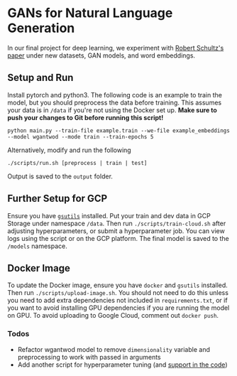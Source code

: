 # GANs for Natural Language Generation

In our final project for deep learning, we experiment with [Robert Schultz's paper](https://academicworks.cuny.edu/cgi/viewcontent.cgi?article=4093&context=gc_etds) under new datasets, GAN models, and word embeddings.

## Setup and Run
Install pytorch and python3. The following code is an example to train the model, but you should preprocess the data before training. This assumes your data is in `/data` if you're not using the Docker set up. **Make sure to push your changes to Git before running this script!**
```
python main.py --train-file example.train --we-file example_embeddings --model wgantwod --mode train --train-epochs 5
```
Alternatively, modify and run the following
```
./scripts/run.sh [preprocess | train | test]
```
Output is saved to the `output` folder.

## Further Setup for GCP
Ensure you have [`gsutils`](https://cloud.google.com/storage/docs/gsutil_install) installed. Put your train and dev data in GCP Storage under namespace `/data`. Then run `./scripts/train-cloud.sh` after adjusting hyperparameters, or submit a hyperparameter job. You can view logs using the script or on the GCP platform. The final model is saved to the `/models` namespace.
## Docker Image
To update the Docker image, ensure you have  `docker` and `gsutils` installed. Then run `./scripts/upload-image.sh`. You should not need to do this unless you need to add extra dependencies not included in `requirements.txt`, or if you want to avoid installing GPU dependencies if you are running the model on GPU. To avoid uploading to Google Cloud, comment out `docker push`.

### Todos
- Refactor wgantwod model to remove `dimensionality` variable and preprocessing to work with passed in arguments
- Add another script for hyperparameter tuning (and [support in the code](https://cloud.google.com/ai-platform/training/docs/custom-containers-training#submit_a_hyperparameter_tuning_job))
